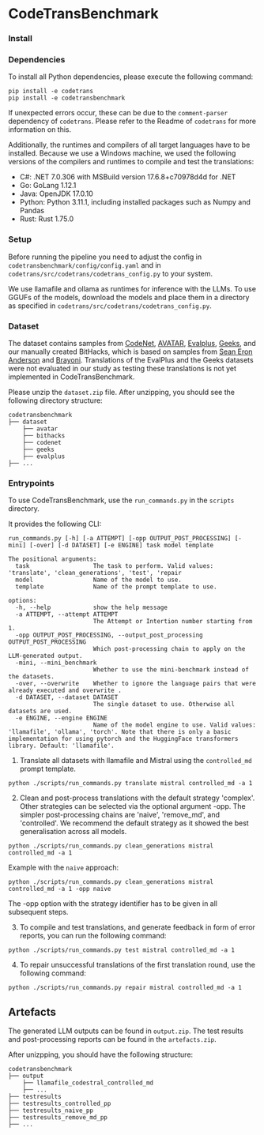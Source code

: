 # CodeTransBenchmark

### Install


### Dependencies
To install all Python dependencies, please execute the following command:
```
pip install -e codetrans
pip install -e codetransbenchmark
```

If unexpected errors occur, these can be due to the `comment-parser` dependency of `codetrans`.
Please refer to the Readme of `codetrans` for more information on this.

Additionally, the runtimes and compilers of all target languages have to be installed.
Because we use a Windows machine, we used the following versions of the compilers and runtimes to compile and test the translations: 
- C#: .NET 7.0.306 with MSBuild version 17.6.8+c70978d4d for .NET
- Go: GoLang 1.12.1
- Java: OpenJDK 17.0.10
- Python: Python 3.11.1, including installed packages such as Numpy and Pandas
- Rust: Rust 1.75.0

### Setup
Before running the pipeline you need to adjust the config in `codetransbenchmark/config/config.yaml` and in `codetrans/src/codetrans/codetrans_config.py` to your system.

We use llamafile and ollama as runtimes for inference with the LLMs.
To use GGUFs of the models, download the models and place them in a directory as specified in `codetrans/src/codetrans/codetrans_config.py`. 

### Dataset
The dataset contains samples from [CodeNet](https://github.com/IBM/Project_CodeNet), [AVATAR](https://github.com/wasiahmad/AVATAR), [Evalplus](https://github.com/evalplus/evalplus), [Geeks](https://github.com/yz1019117968/FSE-24-UniTrans), and our manually created BitHacks, which is based on samples from [Sean Eron Anderson](https://graphics.stanford.edu/~seander/bithacks.html) and [Brayoni](https://github.com/ianbrayoni/bithacks).
Translations of the EvalPlus and the Geeks datasets were not evaluated in our study as testing these translations is not yet implemented in CodeTransBenchmark.


Please unzip the `dataset.zip` file. After unzipping, you should see the following directory structure:

```
codetransbenchmark
├── dataset
    ├── avatar
    ├── bithacks
    ├── codenet
    ├── geeks
    ├── evalplus
├── ...
```

### Entrypoints
To use CodeTransBenchmark, use the `run_commands.py` in the `scripts` directory.

It provides the following CLI:

```
run_commands.py [-h] [-a ATTEMPT] [-opp OUTPUT_POST_PROCESSING] [-mini] [-over] [-d DATASET] [-e ENGINE] task model template

The positional arguments:
  task                  The task to perform. Valid values: 'translate', 'clean_generations', 'test', 'repair
  model                 Name of the model to use.
  template              Name of the prompt template to use.

options:
  -h, --help            show the help message
  -a ATTEMPT, --attempt ATTEMPT
                        The Attempt or Intertion number starting from 1.
  -opp OUTPUT_POST_PROCESSING, --output_post_processing OUTPUT_POST_PROCESSING
                        Which post-processing chain to apply on the LLM-generated output.
  -mini, --mini_benchmark
                        Whether to use the mini-benchmark instead of the datasets.
  -over, --overwrite    Whether to ignore the language pairs that were already executed and overwrite .
  -d DATASET, --dataset DATASET
                        The single dataset to use. Otherwise all datasets are used.
  -e ENGINE, --engine ENGINE
                        Name of the model engine to use. Valid values: 'llamafile', 'ollama', 'torch'. Note that there is only a basic implementation for using pytorch and the HuggingFace transformers library. Default: 'llamafile'.

```

1. Translate all datasets with llamafile and Mistral using the `controlled_md` prompt template.
```
python ./scripts/run_commands.py translate mistral controlled_md -a 1
```

2. Clean and post-process translations with the default strategy 'complex'. Other strategies can be selected via the optional argument -opp. The simpler post-processing chains are 'naive', 'remove_md', and 'controlled'. We recommend the default strategy as it showed the best generalisation across all models.
```
python ./scripts/run_commands.py clean_generations mistral controlled_md -a 1
```

Example with the `naive` approach: 
```
python ./scripts/run_commands.py clean_generations mistral controlled_md -a 1 -opp naive
```
The -opp option with the strategy identifier has to be given in all subsequent steps.

3. To compile and test translations, and generate feedback in form of error reports, you can run the following command:
```
python ./scripts/run_commands.py test mistral controlled_md -a 1
```

4. To repair unsuccessful translations of the first translation round, use the following command:
```
python ./scripts/run_commands.py repair mistral controlled_md -a 1
```


## Artefacts

The generated LLM outputs can be found in `output.zip`.
The test results and post-processing reports can be found in the `artefacts.zip`.

After unizpping, you should have the following structure:
```
codetransbenchmark
├── output
    ├── llamafile_codestral_controlled_md
    ├── ...
├── testresults
├── testresults_controlled_pp
├── testresults_naive_pp
├── testresults_remove_md_pp
├── ...
```




